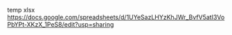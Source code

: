 temp xlsx
https://docs.google.com/spreadsheets/d/1UYeSazLHYzKhJWr_BvfV5atI3VoPbYPt-XKzX_1PeS8/edit?usp=sharing